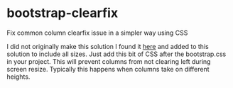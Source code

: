 # bootstrap-clearfix
Fix common column clearfix issue in a simpler way using CSS

I did not originally make this solution I found it <a href="http://www.bluthemes.com/blog/3/clearing-bootstrap-3-columns">here</a> and added to this solution to include all sizes. Just add this bit of CSS after the bootstrap.css in your project. This will prevent columns from not clearing left during screen resize. Typically this happens when columns take on different heights.
